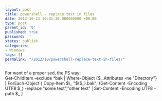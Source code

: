 ```yaml
---
layout: post
title: powershell - replace text in files
date: 2012-10-13 10:31:38.000000000 +00:00
type: post
parent_id: '0'
published: true
password: ''
status: publish
categories:
- Windows
tags: []
permalink: "/2012/10/powershell-replace-text-in-files/"
---
```

For want of a proper sed, the PS way:  
Get-ChildItem -exclude \*bak | Where-Object {$\_.Attributes -ne "Directory"} | ForEach-Object { Copy-Item $\_ "$($\_).bak"; (Get-Content -Encoding UTF8 $\_) -replace "some text","other text" | Set-Content -Encoding UTF8 -path $\_ }

